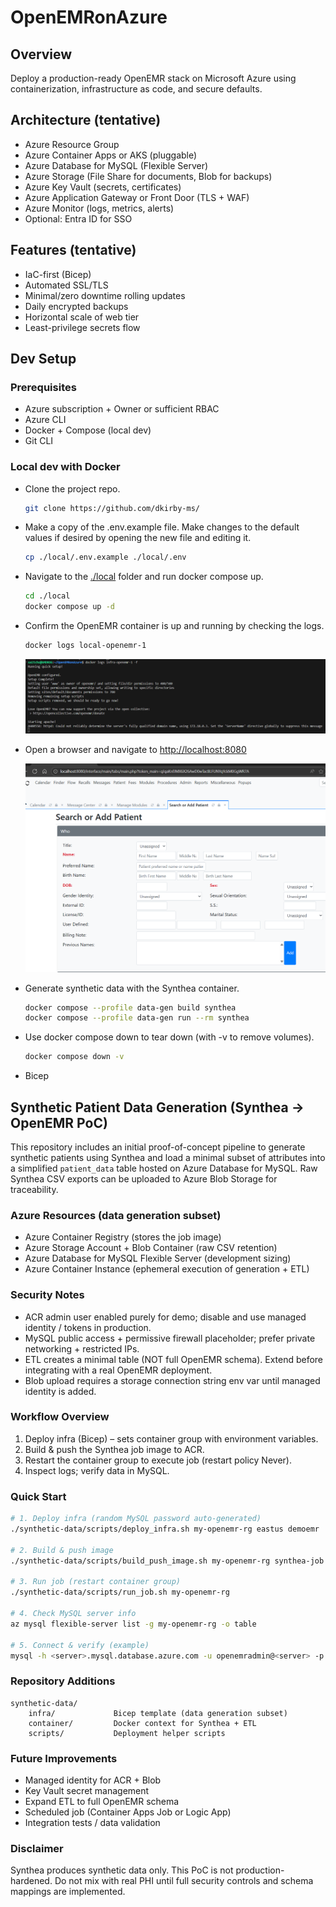 # OpenEMRonAzure

## Overview
Deploy a production-ready OpenEMR stack on Microsoft Azure using containerization, infrastructure as code, and secure defaults.

## Architecture (tentative)
- Azure Resource Group
- Azure Container Apps or AKS (pluggable)
- Azure Database for MySQL (Flexible Server)
- Azure Storage (File Share for documents, Blob for backups)
- Azure Key Vault (secrets, certificates)
- Azure Application Gateway or Front Door (TLS + WAF)
- Azure Monitor (logs, metrics, alerts)
- Optional: Entra ID for SSO

## Features (tentative)
- IaC-first (Bicep)
- Automated SSL/TLS
- Minimal/zero downtime rolling updates
- Daily encrypted backups
- Horizontal scale of web tier
- Least-privilege secrets flow

## Dev Setup

### Prerequisites
- Azure subscription + Owner or sufficient RBAC
- Azure CLI
- Docker + Compose (local dev)
- Git CLI

### Local dev with Docker

- Clone the project repo.

    ```sh
    git clone https://github.com/dkirby-ms/
    ```

- Make a copy of the .env.example file. Make changes to the default values if desired by opening the new file and editing it.

    ```sh
    cp ./local/.env.example ./local/.env
    ```

- Navigate to the [./local](infra) folder and run docker compose up.

    ```sh
    cd ./local
    docker compose up -d
    ```
- Confirm the OpenEMR container is up and running by checking the logs.

    ```sh
    docker logs local-openemr-1
    ```

    ![alt text](./docs/img/image.png)

- Open a browser and navigate to [http://localhost:8080](http://localhost:8080)

    ![alt text](./docs/img/image-1.png)

- Generate synthetic data with the Synthea container.

    ```sh
    docker compose --profile data-gen build synthea
    docker compose --profile data-gen run --rm synthea
    ```
    
- Use docker compose down to tear down (with -v to remove volumes).

    ```sh
    docker compose down -v
    ```
- Bicep

## Synthetic Patient Data Generation (Synthea -> OpenEMR PoC)

This repository includes an initial proof-of-concept pipeline to generate synthetic patients using Synthea and load a minimal subset of attributes into a simplified `patient_data` table hosted on Azure Database for MySQL. Raw Synthea CSV exports can be uploaded to Azure Blob Storage for traceability.

### Azure Resources (data generation subset)
- Azure Container Registry (stores the job image)
- Azure Storage Account + Blob Container (raw CSV retention)
- Azure Database for MySQL Flexible Server (development sizing)
- Azure Container Instance (ephemeral execution of generation + ETL)

### Security Notes
- ACR admin user enabled purely for demo; disable and use managed identity / tokens in production.
- MySQL public access + permissive firewall placeholder; prefer private networking + restricted IPs.
- ETL creates a minimal table (NOT full OpenEMR schema). Extend before integrating with a real OpenEMR deployment.
- Blob upload requires a storage connection string env var until managed identity is added.

### Workflow Overview
1. Deploy infra (Bicep) – sets container group with environment variables.
2. Build & push the Synthea job image to ACR.
3. Restart the container group to execute job (restart policy Never).
4. Inspect logs; verify data in MySQL.

### Quick Start
```bash
# 1. Deploy infra (random MySQL password auto-generated)
./synthetic-data/scripts/deploy_infra.sh my-openemr-rg eastus demoemr

# 2. Build & push image
./synthetic-data/scripts/build_push_image.sh my-openemr-rg synthea-job v1

# 3. Run job (restart container group)
./synthetic-data/scripts/run_job.sh my-openemr-rg

# 4. Check MySQL server info
az mysql flexible-server list -g my-openemr-rg -o table

# 5. Connect & verify (example)
mysql -h <server>.mysql.database.azure.com -u openemradmin@<server> -p openemr -e "SELECT COUNT(*) FROM patient_data;"
```

### Repository Additions
```
synthetic-data/
	infra/             Bicep template (data generation subset)
	container/         Docker context for Synthea + ETL
	scripts/           Deployment helper scripts
```

### Future Improvements
- Managed identity for ACR + Blob
- Key Vault secret management
- Expand ETL to full OpenEMR schema
- Scheduled job (Container Apps Job or Logic App)
- Integration tests / data validation

### Disclaimer
Synthea produces synthetic data only. This PoC is not production-hardened. Do not mix with real PHI until full security controls and schema mappings are implemented.
